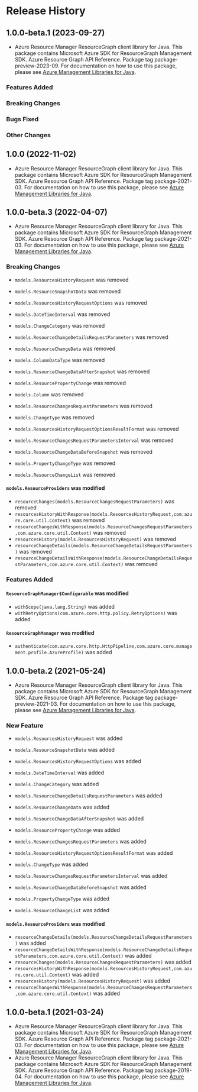 # Release History

## 1.0.0-beta.1 (2023-09-27)

- Azure Resource Manager ResourceGraph client library for Java. This package contains Microsoft Azure SDK for ResourceGraph Management SDK. Azure Resource Graph API Reference. Package tag package-preview-2023-09. For documentation on how to use this package, please see [Azure Management Libraries for Java](https://aka.ms/azsdk/java/mgmt).

### Features Added

### Breaking Changes

### Bugs Fixed

### Other Changes

## 1.0.0 (2022-11-02)

- Azure Resource Manager ResourceGraph client library for Java. This package contains Microsoft Azure SDK for ResourceGraph Management SDK. Azure Resource Graph API Reference. Package tag package-2021-03. For documentation on how to use this package, please see [Azure Management Libraries for Java](https://aka.ms/azsdk/java/mgmt).

## 1.0.0-beta.3 (2022-04-07)

- Azure Resource Manager ResourceGraph client library for Java. This package contains Microsoft Azure SDK for ResourceGraph Management SDK. Azure Resource Graph API Reference. Package tag package-2021-03. For documentation on how to use this package, please see [Azure Management Libraries for Java](https://aka.ms/azsdk/java/mgmt).

### Breaking Changes

* `models.ResourcesHistoryRequest` was removed

* `models.ResourceSnapshotData` was removed

* `models.ResourcesHistoryRequestOptions` was removed

* `models.DateTimeInterval` was removed

* `models.ChangeCategory` was removed

* `models.ResourceChangeDetailsRequestParameters` was removed

* `models.ResourceChangeData` was removed

* `models.ColumnDataType` was removed

* `models.ResourceChangeDataAfterSnapshot` was removed

* `models.ResourcePropertyChange` was removed

* `models.Column` was removed

* `models.ResourceChangesRequestParameters` was removed

* `models.ChangeType` was removed

* `models.ResourcesHistoryRequestOptionsResultFormat` was removed

* `models.ResourceChangesRequestParametersInterval` was removed

* `models.ResourceChangeDataBeforeSnapshot` was removed

* `models.PropertyChangeType` was removed

* `models.ResourceChangeList` was removed

#### `models.ResourceProviders` was modified

* `resourceChanges(models.ResourceChangesRequestParameters)` was removed
* `resourcesHistoryWithResponse(models.ResourcesHistoryRequest,com.azure.core.util.Context)` was removed
* `resourceChangesWithResponse(models.ResourceChangesRequestParameters,com.azure.core.util.Context)` was removed
* `resourcesHistory(models.ResourcesHistoryRequest)` was removed
* `resourceChangeDetails(models.ResourceChangeDetailsRequestParameters)` was removed
* `resourceChangeDetailsWithResponse(models.ResourceChangeDetailsRequestParameters,com.azure.core.util.Context)` was removed

### Features Added

#### `ResourceGraphManager$Configurable` was modified

* `withScope(java.lang.String)` was added
* `withRetryOptions(com.azure.core.http.policy.RetryOptions)` was added

#### `ResourceGraphManager` was modified

* `authenticate(com.azure.core.http.HttpPipeline,com.azure.core.management.profile.AzureProfile)` was added

## 1.0.0-beta.2 (2021-05-24)

- Azure Resource Manager ResourceGraph client library for Java. This package contains Microsoft Azure SDK for ResourceGraph Management SDK. Azure Resource Graph API Reference. Package tag package-preview-2021-03. For documentation on how to use this package, please see [Azure Management Libraries for Java](https://aka.ms/azsdk/java/mgmt).

### New Feature

* `models.ResourcesHistoryRequest` was added

* `models.ResourceSnapshotData` was added

* `models.ResourcesHistoryRequestOptions` was added

* `models.DateTimeInterval` was added

* `models.ChangeCategory` was added

* `models.ResourceChangeDetailsRequestParameters` was added

* `models.ResourceChangeData` was added

* `models.ResourceChangeDataAfterSnapshot` was added

* `models.ResourcePropertyChange` was added

* `models.ResourceChangesRequestParameters` was added

* `models.ResourcesHistoryRequestOptionsResultFormat` was added

* `models.ChangeType` was added

* `models.ResourceChangesRequestParametersInterval` was added

* `models.ResourceChangeDataBeforeSnapshot` was added

* `models.PropertyChangeType` was added

* `models.ResourceChangeList` was added

#### `models.ResourceProviders` was modified

* `resourceChangeDetails(models.ResourceChangeDetailsRequestParameters)` was added
* `resourceChangeDetailsWithResponse(models.ResourceChangeDetailsRequestParameters,com.azure.core.util.Context)` was added
* `resourceChanges(models.ResourceChangesRequestParameters)` was added
* `resourcesHistoryWithResponse(models.ResourcesHistoryRequest,com.azure.core.util.Context)` was added
* `resourcesHistory(models.ResourcesHistoryRequest)` was added
* `resourceChangesWithResponse(models.ResourceChangesRequestParameters,com.azure.core.util.Context)` was added

## 1.0.0-beta.1 (2021-03-24)

- Azure Resource Manager ResourceGraph client library for Java. This package contains Microsoft Azure SDK for ResourceGraph Management SDK. Azure Resource Graph API Reference. Package tag package-2021-03. For documentation on how to use this package, please see [Azure Management Libraries for Java](https://aka.ms/azsdk/java/mgmt).
- Azure Resource Manager ResourceGraph client library for Java. This package contains Microsoft Azure SDK for ResourceGraph Management SDK. Azure Resource Graph API Reference. Package tag package-2019-04. For documentation on how to use this package, please see [Azure Management Libraries for Java](https://aka.ms/azsdk/java/mgmt).


